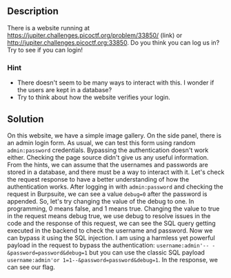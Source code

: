 ## Description
There is a website running at https://jupiter.challenges.picoctf.org/problem/33850/ (link) or http://jupiter.challenges.picoctf.org:33850. Do you think you can log us in? Try to see if you can login!
### Hint
- There doesn't seem to be many ways to interact with this. I wonder if the users are kept in a database?
- Try to think about how the website verifies your login.
## Solution
On this website, we have a simple image gallery. On the side panel, there is an admin login form. As usual, we can test this form using random `admin:password` credentials. Bypassing the authentication doesn't work either. Checking the page source didn't give us any useful information. From the hints, we can assume that the usernames and passwords are stored in a database, and there must be a way to interact with it. Let's check the request response to have a better understanding of how the authentication works. After logging in with `admin:password` and checking the request in Burpsuite, we can see a value `debug=0` after the password is appended. So, let's try changing the value of the debug to one. In programming, 0 means false, and 1 means true. Changing the value to true in the request means debug true, we use debug to resolve issues in the code and the response of this request, we can see the SQL query getting executed in the backend to check the username and password. Now we can bypass it using the SQL injection. I am using a harmless yet powerful payload in the request to bypass the authentication: `username:admin'-- -&password=password&debug=1` but you can use the classic SQL payload `username:admin'or 1=1--&password=password&debug=1`. In the response, we can see our flag. 
